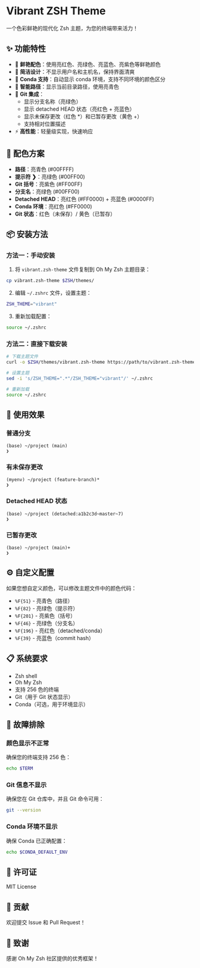# Vibrant ZSH Theme

一个色彩鲜艳的现代化 Zsh 主题，为您的终端带来活力！

## ✨ 功能特性

- 🎨 **鲜艳配色**：使用亮红色、亮绿色、亮蓝色、亮紫色等鲜艳颜色
- 🚫 **简洁设计**：不显示用户名和主机名，保持界面清爽
- 🐍 **Conda 支持**：自动显示 conda 环境，支持不同环境的颜色区分
- 📁 **智能路径**：显示当前目录路径，使用亮青色
- 🌿 **Git 集成**：
  - 显示分支名称（亮绿色）
  - 显示 detached HEAD 状态（亮红色 + 亮蓝色）
  - 显示未保存更改（红色 *）和已暂存更改（黄色 +）
  - 支持相对位置描述
- ⚡ **高性能**：轻量级实现，快速响应

## 🎨 配色方案

- **路径**：亮青色 (#00FFFF)
- **提示符 ❯**：亮绿色 (#00FF00)
- **Git 括号**：亮紫色 (#FF00FF)
- **分支名**：亮绿色 (#00FF00)
- **Detached HEAD**：亮红色 (#FF0000) + 亮蓝色 (#0000FF)
- **Conda 环境**：亮红色 (#FF0000)
- **Git 状态**：红色（未保存）/ 黄色（已暂存）

## 📦 安装方法

### 方法一：手动安装

1. 将 `vibrant.zsh-theme` 文件复制到 Oh My Zsh 主题目录：
```bash
cp vibrant.zsh-theme $ZSH/themes/
```

2. 编辑 `~/.zshrc` 文件，设置主题：
```bash
ZSH_THEME="vibrant"
```

3. 重新加载配置：
```bash
source ~/.zshrc
```

### 方法二：直接下载安装

```bash
# 下载主题文件
curl -o $ZSH/themes/vibrant.zsh-theme https://path/to/vibrant.zsh-theme

# 设置主题
sed -i 's/ZSH_THEME=".*"/ZSH_THEME="vibrant"/' ~/.zshrc

# 重新加载
source ~/.zshrc
```

## 🚀 使用效果

### 普通分支
```
(base) ~/project (main)
❯
```

### 有未保存更改
```
(myenv) ~/project (feature-branch)*
❯
```

### Detached HEAD 状态
```
(base) ~/project (detached:a1b2c3d~master~7)
❯
```

### 已暂存更改
```
(base) ~/project (main)+
❯
```

## ⚙️ 自定义配置

如果您想自定义颜色，可以修改主题文件中的颜色代码：

- `%F{51}` - 亮青色（路径）
- `%F{82}` - 亮绿色（提示符）
- `%F{201}` - 亮紫色（括号）
- `%F{46}` - 亮绿色（分支名）
- `%F{196}` - 亮红色（detached/conda）
- `%F{39}` - 亮蓝色（commit hash）

## 📋 系统要求

- Zsh shell
- Oh My Zsh
- 支持 256 色的终端
- Git（用于 Git 状态显示）
- Conda（可选，用于环境显示）

## 🐛 故障排除

### 颜色显示不正常
确保您的终端支持 256 色：
```bash
echo $TERM
```

### Git 信息不显示
确保您在 Git 仓库中，并且 Git 命令可用：
```bash
git --version
```

### Conda 环境不显示
确保 Conda 已正确配置：
```bash
echo $CONDA_DEFAULT_ENV
```

## 📄 许可证

MIT License

## 🤝 贡献

欢迎提交 Issue 和 Pull Request！

## 🙏 致谢

感谢 Oh My Zsh 社区提供的优秀框架！